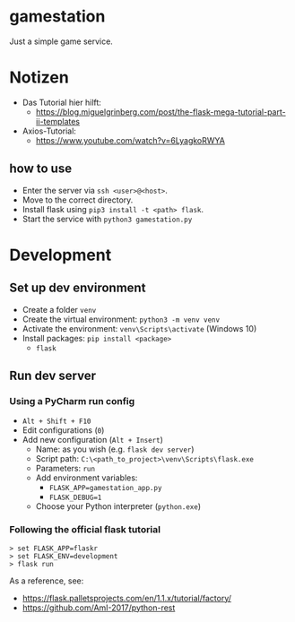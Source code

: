 # gamestation
Just a simple game service.

# Notizen

+ Das Tutorial hier hilft: 
    - https://blog.miguelgrinberg.com/post/the-flask-mega-tutorial-part-ii-templates
+ Axios-Tutorial:
    - https://www.youtube.com/watch?v=6LyagkoRWYA

## how to use
+ Enter the server via `ssh <user>@<host>`.
+ Move to the correct directory.
+ Install flask using `pip3 install -t <path> flask`.
+ Start the service with `python3 gamestation.py`

# Development
## Set up dev environment
+ Create a folder `venv`
+ Create the virtual environment: `python3 -m venv venv`
+ Activate the environment: `venv\Scripts\activate` (Windows 10)
+ Install packages: `pip install <package>`
    - `flask`

## Run dev server
### Using a PyCharm run config
+ `Alt + Shift + F10`
+ Edit configurations (`0`)
+ Add new configuration (`Alt + Insert`)
    - Name: as you wish (e.g. `flask dev server`)
    - Script path: `C:\<path_to_project>\venv\Scripts\flask.exe`
    - Parameters: `run`
    - Add environment variables:
        + `FLASK_APP=gamestation_app.py`
        + `FLASK_DEBUG=1`
    - Choose your Python interpreter (`python.exe`)

### Following the official flask tutorial
```
> set FLASK_APP=flaskr
> set FLASK_ENV=development
> flask run
```

As a reference, see:
+ https://flask.palletsprojects.com/en/1.1.x/tutorial/factory/
+ https://github.com/AmI-2017/python-rest